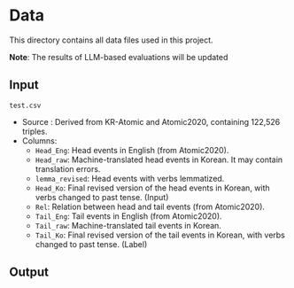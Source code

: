 # Data
This directory contains all data files used in this project. 

**Note**: The results of LLM-based evaluations will be updated

## Input
`test.csv`
  - Source : Derived from KR-Atomic and Atomic2020, containing 122,526 triples.
  - Columns:
    - `Head_Eng`: Head events in English (from Atomic2020).
    - `Head_raw`: Machine-translated head events in Korean. It may contain translation errors.
    - `lemma_revised`: Head events with verbs lemmatized.
    - `Head_Ko`: Final revised version of the head events in Korean, with verbs changed to past tense. (Input)
    - `Rel`: Relation between head and tail events (from Atomic2020).
    - `Tail_Eng`: Tail events in English (from Atomic2020).
    - `Tail_raw`: Machine-translated tail events in Korean.
    - `Tail_Ko`: Final revised version of the tail events in Korean, with verbs changed to past tense. (Label)

## Output
